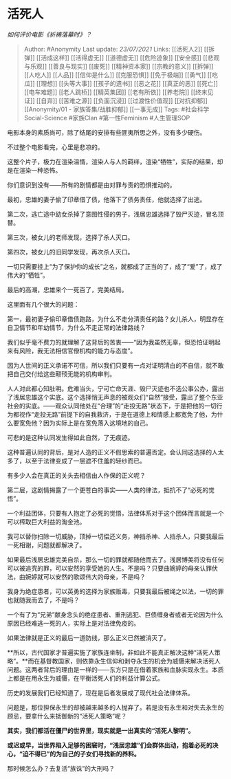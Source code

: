 # 活死人
*如何评价电影《祈祷落幕时》？*

> Author: #Anonymity
Last update: *23/07/2021* 
Links: [[活死人2]] [[拆弹]] [[活成这样]] [[活得虚无]] [[道德虚无]] [[危险迹象]] [[安全感]] [[悲观与乐观]] [[善良与现实]] [[废死]] [[精神资本家]] [[宗教的意义]] [[拆弹]] [[人吃人]] [[人品]] [[信仰是什么]] [[克服恐惧]] [[免于极端]] [[勇气]] [[吃瓜]] [[理想]] [[头等大事]] [[孩子的遗书]] [[恶之花]] [[真正的恶]] [[死亡]] [[电车难题]] [[老人跳桥]] [[精英集团]] [[老有所依]] [[养老院]] [[终末见证]] [[自弃]] [[苦难之源]] [[负面沉浸]] [[过渡性价值观]] [[对抗抑郁]] [[Anonymity/01 - 家族答集/战胜抑郁]] [[一事无成]]
Tags:  #社会科学Social-Science #家族Clan #第一性Feminism #人生管理SOP

电影本身的素质尚可，除了结尾的安排有些匪夷所思之外，没有多少硬伤。

不过整个电影看完，心里是悲凉的。

这整个片子，极力在渲染温情，渲染人与人的羁绊，渲染“牺牲”，实际的结果，却是在渲染一种恐怖。

你们意识到没有——所有的剧情都是由对罪与责的恐惧推动的。

最初，忠雄的妻子偷了印章借了债，他落下了债务责任，他就选择了出逃。

第二次，逃亡途中幼女杀掉了意图性侵的男子，浅居忠雄选择了毁尸灭迹，冒名顶替。

第三次，被女儿的老师发现，选择了杀人灭口。

第四次，被女儿的旧同学发现，再次杀人灭口。

一切只需要挂上“为了保护你的成长”之名，就都成了正当的了，成了“爱”了，成了伟大的“牺牲”。

最后的高潮，忠雄来个一死百了，完美结局。

这里面有几个很大的问题：

第一，最初妻子偷印章借债跑路，为什么不走分清责任的路？女儿杀人，明显存在自卫情节和年幼情节，为什么不走正常的法律路线？

我们似乎毫不费力的就理解了这背后的苦衷——“因为我虽然无辜，但恐怕证明起来有风险，我无法相信官僚机构的能力与态度”。

因为人世间的正义承诺不可信，所以我们只要有一点对证明清白的不自信，就不敢把自己交付给这些颟顸无能的机构审判。

人人对此都心知肚明。危难当头，宁可亡命天涯、毁尸灭迹也不选公事公办，露出了浅居忠雄这个实底。这个选择悄无声息的被观众们“自然”接受，露出了整个东亚社会的实底。——观众认同他处在“合理”的“走投无路”状态下，于是把他的一切行为都视作“走投无路”前提下的自我救济，于是在道德上和情感上都宽免了他，为什么要宽免他？因为实际上是在宽免落入这境地的自己。

可悲的是这种认同发生得如此自然，了无痕迹。

这种普遍认同的背后，是对人造的正义不假思索的普遍否定。会认同这选择的人太多了，以至于法律变成了一层遮不住羞的轻纱而已。

有多少人会在真正的关头去相信由人作保的正义呢？

第二层，这剧情揭露了一个更苍白的事实——人类的律法，抵抗不了“必死的觉悟”。

一个利益团体，只要有人抱定了必死的觉悟，法律体系对于这个团体而言就是一个可以榨取巨大利益的淘金池。

我可以替你扫除一切威胁，顶掉一切偿还义务，神挡杀神、人挡杀人，只要我最后一死相谢，问题就都解决了。

如果最后浅居忠雄完美自杀，那么一切的罪就都随他而去了。浅居博美将没有任何可以被追究的罪，可以安然的享受她的人生。不是吗？只要曲婉婷的母亲认罪伏法，曲婉婷就可以安然的歌颂伟大的母亲，不是吗？

我身为绝症患者，可以英勇的选择为家族贩毒，只要我最后被绳之以法，一切的罪也就随我而去了，不是吗？

一个有了为“兄弟”献身念头的绝症患者、重刑逃犯、巨债缠身者或者无论因为什么原因已经难逃一死的人，实际上是对法律免疫的。

如果法律就是正义的最后一道防线，那么正义已然被消灭了。

**所以，古代国家才普遍实施了家族连坐制，非如此不能真正解决这种“活死人策略”。**而在基督教国家，则依靠永生信仰和剥夺永生的机会为威慑来解决活死人问题。这两者背后的理由是一样的——东方只是在借着家族和血脉实现永生。本质上都是在用永生为威慑，在平衡活死人们的利益计算公式。

历史的发展我们已经知道了，现在是后者发展成了现代社会法律体系。

问题是，那位担保永生的却被越来越多的人抛弃了。若是没有永生和对失去永生的顾忌，要拿什么来抵御新的“活死人策略”呢？

**其实，我们都活在僵尸的世界里，现实就是一出真实的“活死人黎明”。**

**或迟或早，当世界陷入足够的困窘时，“浅居忠雄”们会群体出动，抱着必死的决心，“迫不得已”的为自己的子女们寻找新的养料。**

那时候怎么办？去复活“族诛”的大刑吗？



